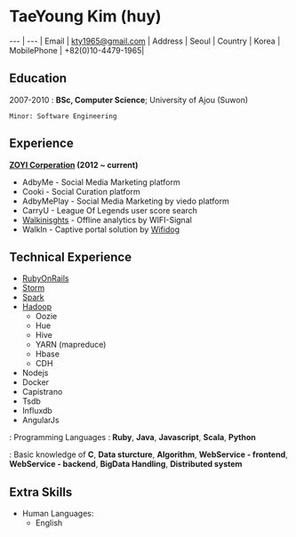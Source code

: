 TaeYoung Kim (huy)
============
--- | --- |
Email        | kty1965@gmail.com |
Address      | Seoul             |
Country      | Korea             |
MobilePhone  | +82(0)10-4479-1965|

Education
---------

2007-2010
:   **BSc, Computer Science**; University of
    Ajou (Suwon)

    Minor: Software Engineering

Experience
----------

**[ZOYI Corperation](https://zoyi.co) (2012 ~ current)**

* AdbyMe - Social Media Marketing platform
* Cooki - Social Curation platform
* AdbyMePlay - Social Media Marketing by viedo platform
* CarryU - League Of Legends user score search
* [Walkinisghts](https:/walkinsights.com) - Offline analytics by WIFI-Signal
* WalkIn - Captive portal solution by [Wifidog](http://dev.wifidog.org/)

Technical Experience
--------------------

* [RubyOnRails](http://rubyonrails.org/)
* [Storm](http://storm.apache.org/)
* [Spark](http://spark.apache.org/)
* [Hadoop](http://hadoop.apache.org/)
   * Oozie
   * Hue
   * Hive
   * YARN (mapreduce)
   * Hbase
   * CDH
* Nodejs
* Docker
* Capistrano
* Tsdb
* Influxdb
* AngularJs

: Programming Languages : **Ruby**, **Java**, **Javascript**, **Scala**, **Python**

: Basic knowledge of **C**, **Data sturcture**, **Algorithm**, **WebService - frontend**, **WebService - backend**, **BigData Handling**, **Distributed system**

Extra Skills
----------------------------------------

* Human Languages:
     * English
